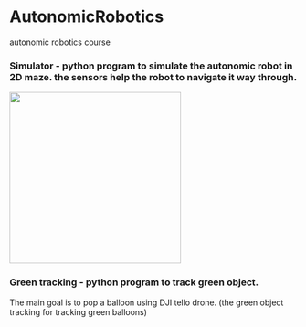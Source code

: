 # AutonomicRobotics
autonomic robotics course

### Simulator - python program to simulate the autonomic robot in 2D maze. the sensors help the robot to navigate it way through.
<img src="https://github.com/yoavhenig/AutonomicRobotics/blob/master/AutonomicRoboticsSimulator/simulator.JPG" width="300">

### Green tracking - python program to track green object.

The main goal is to pop a balloon using DJI tello drone. (the green object tracking for tracking green balloons)
